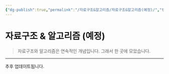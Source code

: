```yaml
---
{"dg-publish":true,"permalink":"/자료구조&알고리즘/자료구조&알고리즘(예정)/","tags":["자료구조와알고리즘"],"created":"2024-02-08T15:47:31.113+09:00","updated":"2024-03-08T00:46:11.348+09:00"}
---
```



# 자료구조 & 알고리즘 (예정)

> 자료구조와 알고리즘은 연속적인 개념입니다.
> 그래서 한 곳에 모았습니다.

---

추후 업데이트됩니다.